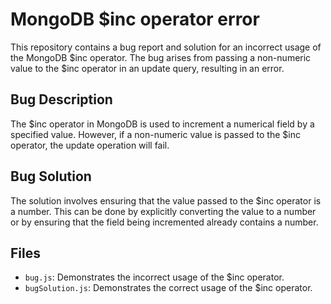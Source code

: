 # MongoDB $inc operator error
This repository contains a bug report and solution for an incorrect usage of the MongoDB $inc operator. The bug arises from passing a non-numeric value to the $inc operator in an update query, resulting in an error.
## Bug Description
The $inc operator in MongoDB is used to increment a numerical field by a specified value. However, if a non-numeric value is passed to the $inc operator, the update operation will fail.
## Bug Solution
The solution involves ensuring that the value passed to the $inc operator is a number.  This can be done by explicitly converting the value to a number or by ensuring that the field being incremented already contains a number.
## Files
- `bug.js`: Demonstrates the incorrect usage of the $inc operator.
- `bugSolution.js`: Demonstrates the correct usage of the $inc operator.